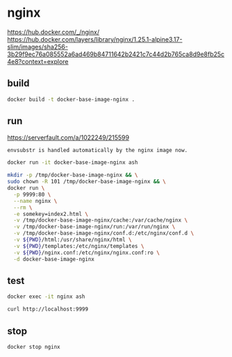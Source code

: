 # nginx

https://hub.docker.com/_/nginx/
https://hub.docker.com/layers/library/nginx/1.25.1-alpine3.17-slim/images/sha256-3b29f9ec76a085552a6ad469b84711642b2421c7c44d2b765ca8d9e8fb25c4e8?context=explore

## build

```bash
docker build -t docker-base-image-nginx .
```

## run

https://serverfault.com/a/1022249/215599

```
envsubstr is handled automatically by the nginx image now.
```

```bash
docker run -it docker-base-image-nginx ash
```

```bash
mkdir -p /tmp/docker-base-image-nginx && \
sudo chown -R 101 /tmp/docker-base-image-nginx && \
docker run \
  -p 9999:80 \
  --name nginx \
  --rm \
  -e somekey=index2.html \
  -v /tmp/docker-base-image-nginx/cache:/var/cache/nginx \
  -v /tmp/docker-base-image-nginx/run:/var/run/nginx \
  -v /tmp/docker-base-image-nginx/conf.d:/etc/nginx/conf.d \
  -v ${PWD}/html:/usr/share/nginx/html \
  -v ${PWD}/templates:/etc/nginx/templates \
  -v ${PWD}/nginx.conf:/etc/nginx/nginx.conf:ro \
  -d docker-base-image-nginx
```

## test

```bash
docker exec -it nginx ash
```

```bash
curl http://localhost:9999
```

## stop

```bash
docker stop nginx
```
